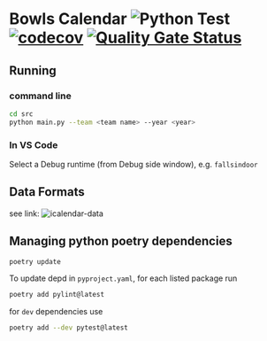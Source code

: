 # Bowls Calendar ![Python Test](https://github.com/garymcwilliams/ggbowlscalendar/workflows/Python%20Test/badge.svg) [![codecov](https://codecov.io/github/garymcwilliams/ggbowlscalendar/branch/main/graph/badge.svg?token=EGNK0HBDQK)](https://codecov.io/github/garymcwilliams/ggbowlscalendar) [![Quality Gate Status](https://sonarcloud.io/api/project_badges/measure?project=garymcwilliams_ggbowlscalendar&metric=alert_status)](https://sonarcloud.io/summary/new_code?id=garymcwilliams_ggbowlscalendar)

## Running

### command line

```bash
cd src
python main.py --team <team name> --year <year>
```

### In VS Code

Select a Debug runtime (from Debug side window), e.g. `fallsindoor`

## Data Formats

see link: ![icalendar-data](https://github.com/garymcwilliams/icalendar-data)

## Managing python poetry dependencies

```bash
poetry update
```

To update depd in `pyproject.yaml`, for each listed package run

```bash
poetry add pylint@latest
```

for `dev` dependencies use

```bash
poetry add --dev pytest@latest
```
